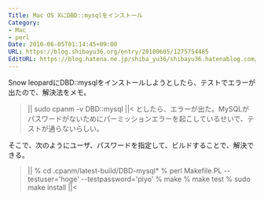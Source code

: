 ```yaml
---
Title: Mac OS XにDBD::mysqlをインストール
Category:
- Mac
- perl
Date: 2010-06-05T01:14:45+09:00
URL: https://blog.shibayu36.org/entry/20100605/1275754485
EditURL: https://blog.hatena.ne.jp/shiba_yu36/shibayu36.hatenablog.com/atom/entry/12704591929888039197
---
```


Snow leopardにDBD::mysqlをインストールしようとしたら、テストでエラーが出たので、解決法をメモ。
>||
sudo cpanm -v DBD::mysql
||<
としたら、エラーが出た。MySQLがパスワードがないためにパーミッションエラーを起こしているせいで、テストが通らないらしい。

そこで、次のようにユーザ、パスワードを指定して、ビルドすることで、解決できる。
>||
% cd .cpanm/latest-build/DBD-mysql*
% perl Makefile.PL --testuser='hoge' --testpassword='piyo'
% make
% make test
% sudo make install
||<
